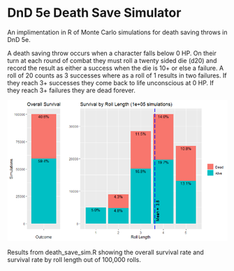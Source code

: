 # DnD 5e Death Save Simulator

An implimentation in R of Monte Carlo simulations for death saving throws in DnD 5e.

A death saving throw occurs when a character falls below 0 HP. On their turn at each round of combat they must roll a twenty sided die (d20) and record the result as either a success when the die is 10+ or else a failure. A roll of 20 counts as 3 successes where as a roll of 1 results in two failures. If they reach 3+ successes they come back to life unconscious at 0 HP. If they reach 3+ failures they are dead forever.

![Figure 1](./death_save_sim.png)

Results from death_save_sim.R showing the overall survival rate and survival rate by roll length out of 100,000 rolls.
